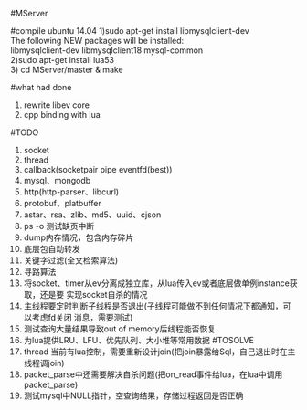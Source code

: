 #MServer

#compile
ubuntu 14.04
    1)sudo apt-get install libmysqlclient-dev  
      The following NEW packages will be installed:  
        libmysqlclient-dev libmysqlclient18 mysql-common  
    2)sudo apt-get install lua53  
    3) cd MServer/master & make  


#what had done
1. rewrite libev core
2. cpp binding with lua

#TODO
1. socket
2. thread
3. callback(socketpair pipe eventfd(best))
4. mysql、mongodb
5. http(http-parser、libcurl)
6. protobuf、platbuffer
7. astar、rsa、zlib、md5、uuid、cjson
8. ps -o 测试缺页中断
9. dump内存情况，包含内存碎片
10. 底层包自动转发
11. 关键字过滤(全文检索算法)
12. 寻路算法
13. 将socket、timer从ev分离成独立库，从lua传入ev或者底层做单例instance获取，还是要
    实现socket自杀的情况
14. 主线程要定时判断子线程是否退出(子线程可能做不到任何情况下都通知，可以考虑fd关闭
    消息，需要测试)
15. 测试查询大量结果导致out of memory后线程能否恢复
16. 为lua提供LRU、LFU、优先队列、大小堆等常用数据
#TOSOLVE
1. thread 当前有lua控制，需要重新设计join(把join暴露给Sql，自己退出时在主线程调join)
2. packet_parse中还需要解决自杀问题(把on_read事件给lua，在lua中调用packet_parse)
3. 测试mysql中NULL指针，空查询结果，存储过程返回是否正确
